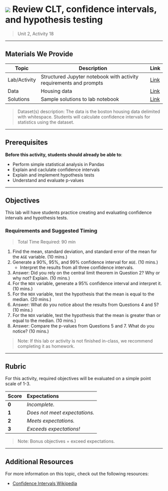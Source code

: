 <!---
Questions? Comments?:

1. Log an issue to this repo to alert us of a problem.
2. Suggest an edit yourself by forking this repo, making edits, and submitting a pull request with your changes back to our master branch.
3. Reach out to the data team on Slack and share your thoughts!

--->

# ![](https://ga-dash.s3.amazonaws.com/production/assets/logo-9f88ae6c9c3871690e33280fcf557f33.png) Review CLT, confidence intervals, and hypothesis testing

> Unit 2, Activity 18

<!--- Unit and sequence information. This template is an instructor-facing description for a given activity or lab. --->

---

## Materials We Provide

<!--- This section is a table of contents for the activity. The table structure breaks down repo resources into types, distinguishing between  notebooks and supporting materials. Note that the table below demonstrates the total possible range of materials; most lessons won't require all of the categories below. Also note that every item in the repo should get its own line and link, like the example shown for data. --->

| Topic | Description | Link |
| --- | --- | --- |
| Lab/Activity |  Structured Jupyter notebook with activity requirements and prompts | [Link](./practice-clt-confidence-intervals.ipynb)|
| Data | Housing data | [Link](./datasets/housing.data)|
| Solutions | Sample solutions to lab notebook | [Link](./solution-code/practice-clt-confidence-intervals-solution.ipynb)|

> Dataset(s) description: The data is the boston housing data delimited with whitespace. Students will calculate confidence intervals for statistics using the dataset.

---

## Prerequisites

<!--- This section explains the relevant prerequisites; in other words, what do students need to know to be able to benefit and perform the tasks required in this activity/lab? List all relevant skills or prior learning objectives --->

**Before this activity, students should already be able to**:

- Perform simple statistical analysis in Pandas
- Explain and caclulate confidence intervals
- Explain and implement hypothesis tests
- Understand and evaluate p-values

---

## Objectives

<!--- This section lists the learning objectives of the activity or lab.  --->

This lab will have students practice creating and evaluating confidence intervals and hypothesis tests.

<!--- This section lists the exact requirements students have to perform in order to "complete" the activity.  --->

### Requirements and Suggested Timing

> Total Time Required: 90 min

1. Find the mean, standard deviation, and standard error of the mean for the `AGE` variable. (10 mins.)
2. Generate a 90%, 95%, and 99% confidence interval for `AGE`. (10 mins.)
    - Interpret the results from all three confidence intervals.
3. Answer: Did you rely on the central limit theorem in Question 2? Why or why not? Explain. (10 mins.)
4. For the `NOX` variable, generate a 95% confidence interval and interpret it. (10 mins.)
5. For the `NOX` variable, test the hypothesis that the mean is equal to the median. (20 mins.)
6. Answer: What do you notice about the results from Questions 4 and 5? (10 mins.)
7. For the `NOX` variable, test the hypothesis that the mean is greater than or equal to the median. (10 mins.)
8. Answer: Compare the p-values from Questions 5 and 7. What do you notice? (10 mins.)

<!--- If there are any bonus objectives, list them here. Bonus objectives are items that are not officially required in order to "complete" a given activity, but are provided as suggested enrichment for students who want additional challenges.--->

<!---
### Bonus

4. Objective 4
5. Objective 5

---

## Suggested Timing
--->
<!--- This section outlines the lesson plan with relevant sections and subsections, providing both the total time required as well as suggestions for timing in each section --->
<!---
> Total Time Required: 90 min

- **Objective 1** (estimated: 20 mins)
- **Objective 2** (estimated: 30 mins)
- **Objective 3** (estimated: 40 mins)

--->
> Note: If this lab or activity is not finished in-class, we recommend completing it as homework.

---

## Rubric

For this activity, required objectives will be evaluated on a simple point scale of 1-3.

Score | Expectations
:--- | :---
**0** | _Incomplete._
**1** | _Does not meet expectations._
**2** | _Meets expectations._
**3** | _Exceeds expectations!_

> Note: Bonus objectives = exceed expectations.

---

## Additional Resources

<!--- List of potential sources that may help or inform the students' ability to complete the tasks required. This might include reference sites, examples, or tutorials for "getting started." --->

For more information on this topic, check out the following resources:

- [Confidence Intervals Wikipedia](https://en.wikipedia.org/wiki/Confidence_interval)